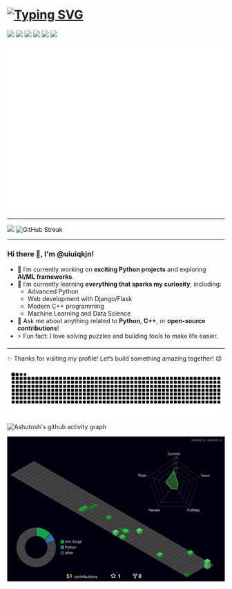 # <a href="https://git.io/typing-svg"><img src="https://readme-typing-svg.herokuapp.com?font=Fira+Code&pause=1000&width=435&lines=Welcome+to+my+GitHub!+%F0%9F%91%8B" alt="Typing SVG" /></a>


![](https://img.shields.io/badge/GitHub-100000?style=for-the-badge&logo=github&logoColor=white)  ![](https://img.shields.io/badge/Python-3776AB?style=for-the-badge&logo=python&logoColor=white)  ![](https://img.shields.io/badge/C%2B%2B-00599C?style=for-the-badge&logo=c%2B%2B&logoColor=white)    ![](https://img.shields.io/badge/Flask-000000?style=for-the-badge&logo=flask&logoColor=white)   ![](https://img.shields.io/badge/Numpy-013243?style=for-the-badge&logo=numpy&logoColor=white)   ![](https://img.shields.io/badge/Pandas-150458?style=for-the-badge&logo=pandas&logoColor=white)  


![Metrics](./github-metrics-uiui.svg)

---

![](https://github-readme-stats.vercel.app/api/top-langs/?username=uiuiqkjn&layout=compact&theme=transparent) ![GitHub Streak](https://streak-stats.demolab.com/?user=uiuiqkjn&theme=dark)



 
---



### Hi there 👋, I'm @uiuiqkjn!

- 🔭 I’m currently working on **exciting Python projects** and exploring **AI/ML frameworks**.  
- 🌱 I’m currently learning **everything that sparks my curiosity**, including:  
  - Advanced Python  
  - Web development with Django/Flask  
  - Modern C++ programming  
  - Machine Learning and Data Science  
- 💬 Ask me about anything related to **Python**, **C++**, or **open-source contributions**!  
- ⚡ Fun fact: I love solving puzzles and building tools to make life easier.

---

✨ Thanks for visiting my profile! Let’s build something amazing together! 😊


<picture>
  <source media="(prefers-color-scheme: dark)" srcset="https://raw.githubusercontent.com/uiuiqkjn/uiuiqkjn/output/github-contribution-grid-snake-dark.svg">
  <source media="(prefers-color-scheme: light)" srcset="https://raw.githubusercontent.com/uiuiqkjn/uiuiqkjn/output/github-contribution-grid-snake.svg">
  <img alt="github contribution grid snake animation" src="https://raw.githubusercontent.com/uiuiqkjn/uiuiqkjn/output/github-contribution-grid-snake.svg">
</picture>

![Ashutosh's github activity graph](https://github-readme-activity-graph.vercel.app/graph?username=uiuiqkjn&theme=react-dark)

![](./profile-3d-contrib/profile-night-green.svg)

